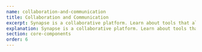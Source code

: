 ```yaml
---
name: collaboration-and-communication
title: Collaboration and Communication
excerpt: Synapse is a collaborative platform. Learn about tools that allow this, such as Discussion threads and Wikis.
explanation: Synapse is a collaborative platform. Learn about tools that allow this, such as Discussion threads and Wikis.
section: core-components
order: 6
---
```

